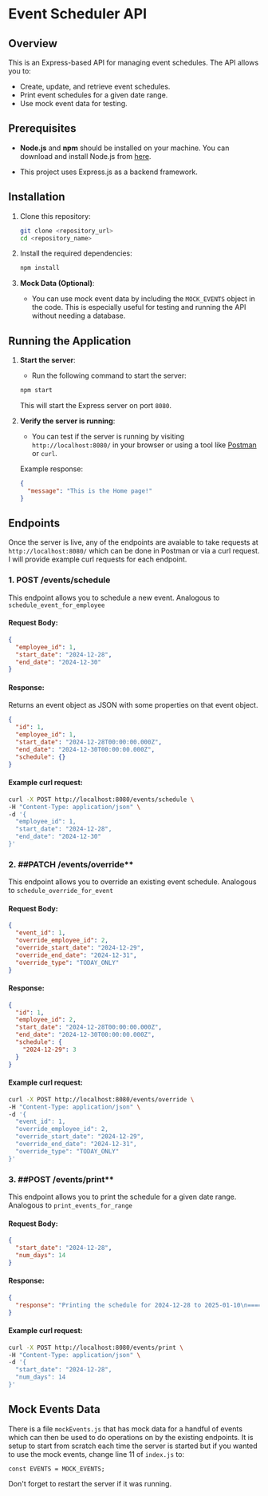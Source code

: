# Event Scheduler API

## Overview

This is an Express-based API for managing event schedules. The API allows you to:
- Create, update, and retrieve event schedules.
- Print event schedules for a given date range.
- Use mock event data for testing.

## Prerequisites

- **Node.js** and **npm** should be installed on your machine. You can download and install Node.js from [here](https://nodejs.org/).

- This project uses Express.js as a backend framework.

## Installation

1. Clone this repository:

    ```bash
    git clone <repository_url>
    cd <repository_name>
    ```

2. Install the required dependencies:

    ```bash
    npm install
    ```

3. **Mock Data (Optional)**:
   - You can use mock event data by including the `MOCK_EVENTS` object in the code. This is especially useful for testing and running the API without needing a database.

## Running the Application

1. **Start the server**:
   - Run the following command to start the server:

    ```bash
    npm start
    ```

    This will start the Express server on port `8080`.

2. **Verify the server is running**:
   - You can test if the server is running by visiting `http://localhost:8080/` in your browser or using a tool like [Postman](https://www.postman.com/) or `curl`.

    Example response:
    
    ```json
    {
      "message": "This is the Home page!"
    }
    ```

## Endpoints

Once the server is live, any of the endpoints are avaiable to take requests at `http://localhost:8080/` which can be done in Postman or via a curl request.
I will provide example curl requests for each endpoint.

### 1. **POST /events/schedule**

This endpoint allows you to schedule a new event. Analogous to `schedule_event_for_employee`

#### Request Body:

```json
{
  "employee_id": 1,
  "start_date": "2024-12-28",
  "end_date": "2024-12-30"
}
```

#### Response:
Returns an event object as JSON with some properties on that event object.

```json
{
  "id": 1,
  "employee_id": 1,
  "start_date": "2024-12-28T00:00:00.000Z",
  "end_date": "2024-12-30T00:00:00.000Z",
  "schedule": {}
}
```

#### Example curl request:
```bash
curl -X POST http://localhost:8080/events/schedule \
-H "Content-Type: application/json" \
-d '{
  "employee_id": 1,
  "start_date": "2024-12-28",
  "end_date": "2024-12-30"
}'
```

### 2. ##PATCH /events/override**

This endpoint allows you to override an existing event schedule. Analogous to `schedule_override_for_event`

#### Request Body:

```json
{
  "event_id": 1,
  "override_employee_id": 2,
  "override_start_date": "2024-12-29",
  "override_end_date": "2024-12-31",
  "override_type": "TODAY_ONLY"
}
```

#### Response:

```json
{
  "id": 1,
  "employee_id": 2,
  "start_date": "2024-12-28T00:00:00.000Z",
  "end_date": "2024-12-30T00:00:00.000Z",
  "schedule": {
    "2024-12-29": 3
  }
}
```

#### Example curl request:
```bash
curl -X POST http://localhost:8080/events/override \
-H "Content-Type: application/json" \
-d '{
  "event_id": 1,
  "override_employee_id": 2,
  "override_start_date": "2024-12-29",
  "override_end_date": "2024-12-31",
  "override_type": "TODAY_ONLY"
}'
```

### 3. ##POST /events/print**

This endpoint allows you to print the schedule for a given date range. Analogous to `print_events_for_range`

#### Request Body:

```json
{
  "start_date": "2024-12-28",
  "num_days": 14
}
```

#### Response:

```json
{
  "response": "Printing the schedule for 2024-12-28 to 2025-01-10\n==========2024-12-28==========\nEvent 1 | 2024-12-28 | Employee 1\n==========2024-12-29==========\nEvent 1 | 2024-12-29 | Employee 1\n==========2024-12-30==========\nEvent 1 | 2024-12-30 | Employee 1"
}
```

#### Example curl request:
```bash
curl -X POST http://localhost:8080/events/print \
-H "Content-Type: application/json" \
-d '{
  "start_date": "2024-12-28",
  "num_days": 14
}'
```

## Mock Events Data

There is a file `mockEvents.js` that has mock data for a handful of events which can then be used to do operations on by the existing endpoints.
It is setup to start from scratch each time the server is started but if you wanted to use the mock events, change line 11 of `index.js` to:

```
const EVENTS = MOCK_EVENTS;
```
Don't forget to restart the server if it was running. 
